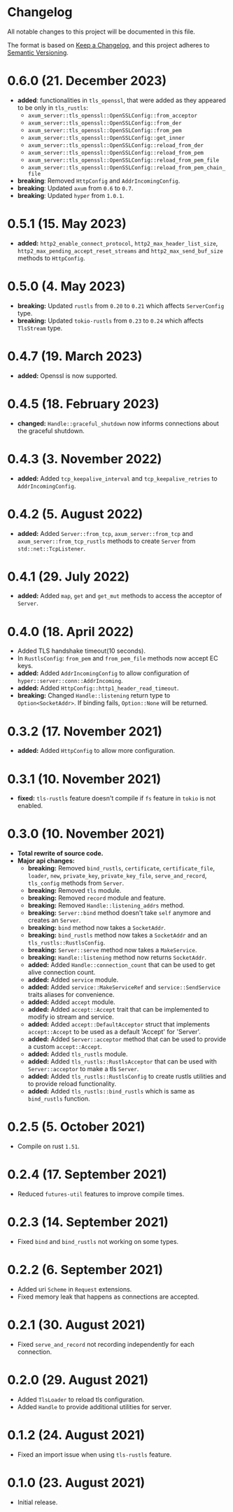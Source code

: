 # Changelog

All notable changes to this project will be documented in this file.

The format is based on [Keep a Changelog], and this project adheres to
[Semantic Versioning].

# 0.6.0 (21. December 2023)

- **added**: functionalities in `tls_openssl`, that were added as they appeared to be only in `tls_rustls`:
  - `axum_server::tls_openssl::OpenSSLConfig::from_acceptor`
  - `axum_server::tls_openssl::OpenSSLConfig::from_der`
  - `axum_server::tls_openssl::OpenSSLConfig::from_pem`
  - `axum_server::tls_openssl::OpenSSLConfig::get_inner`
  - `axum_server::tls_openssl::OpenSSLConfig::reload_from_der`
  - `axum_server::tls_openssl::OpenSSLConfig::reload_from_pem`
  - `axum_server::tls_openssl::OpenSSLConfig::reload_from_pem_file`
  - `axum_server::tls_openssl::OpenSSLConfig::reload_from_pem_chain_file`
- **breaking**: Removed `HttpConfig` and `AddrIncomingConfig`.
- **breaking**: Updated `axum` from `0.6` to `0.7`.
- **breaking**: Updated `hyper` from `1.0.1`.

# 0.5.1 (15. May 2023)

- **added:** `http2_enable_connect_protocol`, `http2_max_header_list_size`,
  `http2_max_pending_accept_reset_streams` and `http2_max_send_buf_size`
  methods to `HttpConfig`.

# 0.5.0 (4. May 2023)

- **breaking:** Updated `rustls` from `0.20` to `0.21` which affects
  `ServerConfig` type.
- **breaking:** Updated `tokio-rustls` from `0.23` to `0.24` which affects
  `TlsStream` type.

# 0.4.7 (19. March 2023)

- **added:** Openssl is now supported.

# 0.4.5 (18. February 2023)

- **changed:** `Handle::graceful_shutdown` now informs connections about the
  graceful shutdown.

# 0.4.3 (3. November 2022)

- **added:** Added `tcp_keepalive_interval` and `tcp_keepalive_retries` to
  `AddrIncomingConfig`.

# 0.4.2 (5. August 2022)

- **added:** Added `Server::from_tcp`, `axum_server::from_tcp` and
  `axum_server::from_tcp_rustls` methods to create `Server` from
  `std::net::TcpListener`.

# 0.4.1 (29. July 2022)

- **added:** Added `map`, `get` and `get_mut` methods to access the acceptor
  of `Server`.

# 0.4.0 (18. April 2022)

- Added TLS handshake timeout(10 seconds).
- In `RustlsConfig`: `from_pem` and `from_pem_file` methods now accept EC
  keys.
- **added:** Added `AddrIncomingConfig` to allow configuration of
  `hyper::server::conn::AddrIncoming`.
- **added:** Added `HttpConfig::http1_header_read_timeout`.
- **breaking:** Changed `Handle::listening` return type to
  `Option<SocketAddr>`. If binding fails, `Option::None` will be returned.

# 0.3.2 (17. November 2021)

- **added:** Added `HttpConfig` to allow more configuration.

# 0.3.1 (10. November 2021)

- **fixed:** `tls-rustls` feature doesn't compile if `fs` feature in `tokio`
  is not enabled.

# 0.3.0 (10. November 2021)

- **Total rewrite of source code.**
- **Major api changes:**
  - **breaking:** Removed `bind_rustls`, `certificate`, `certificate_file`,
    `loader`, `new`, `private_key`, `private_key_file`, `serve_and_record`,
    `tls_config` methods from `Server`.
  - **breaking:** Removed `tls` module.
  - **breaking:** Removed `record` module and feature.
  - **breaking:** Removed `Handle::listening_addrs` method.
  - **breaking:** `Server::bind` method doesn't take `self` anymore and
    creates an `Server`.
  - **breaking:** `bind` method now takes a `SocketAddr`.
  - **breaking:** `bind_rustls` method now takes a `SocketAddr` and an
    `tls_rustls::RustlsConfig`.
  - **breaking:** `Server::serve` method now takes a `MakeService`.
  - **breaking:** `Handle::listening` method now returns `SocketAddr`.
  - **added:** Added `Handle::connection_count` that can be used to get alive
    connection count.
  - **added:** Added `service` module.
  - **added:** Added `service::MakeServiceRef` and `service::SendService`
    traits aliases for convenience.
  - **added:** Added `accept` module.
  - **added:** Added `accept::Accept` trait that can be implemented to modify
    io stream and service.
  - **added:** Added `accept::DefaultAcceptor` struct that implements
    `accept::Accept` to be used as a default 'Accept' for 'Server'.
  - **added:** Added `Server::acceptor` method that can be used to provide a
    custom `accept::Accept`.
  - **added:** Added `tls_rustls` module.
  - **added:** Added `tls_rustls::RustlsAcceptor` that can be used with
    `Server::acceptor` to make a tls `Server`.
  - **added:** Added `tls_rustls::RustlsConfig` to create rustls utilities and
    to provide reload functionality.
  - **added:** Added `tls_rustls::bind_rustls` which is same as `bind_rustls`
    function.

# 0.2.5 (5. October 2021)

- Compile on rust `1.51`.

# 0.2.4 (17. September 2021)

- Reduced `futures-util` features to improve compile times.

# 0.2.3 (14. September 2021)

- Fixed `bind` and `bind_rustls` not working on some types.

# 0.2.2 (6. September 2021)

- Added uri `Scheme` in `Request` extensions.
- Fixed memory leak that happens as connections are accepted.

# 0.2.1 (30. August 2021)

- Fixed `serve_and_record` not recording independently for each connection.

# 0.2.0 (29. August 2021)

- Added `TlsLoader` to reload tls configuration.
- Added `Handle` to provide additional utilities for server.

# 0.1.2 (24. August 2021)

- Fixed an import issue when using `tls-rustls` feature.

# 0.1.0 (23. August 2021)

- Initial release.

[Keep a Changelog]: https://keepachangelog.com/en/1.0.0/
[Semantic Versioning]: https://semver.org/spec/v2.0.0.html
